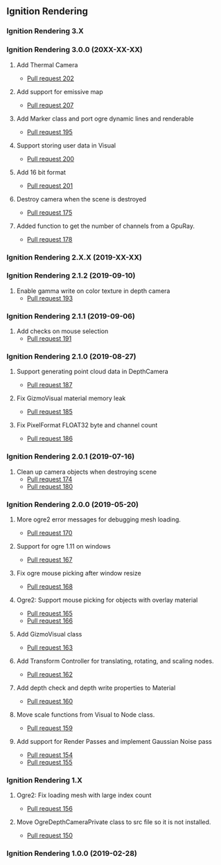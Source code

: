 ## Ignition Rendering

### Ignition Rendering 3.X

### Ignition Rendering 3.0.0 (20XX-XX-XX)

1. Add Thermal Camera
    * [Pull request 202](https://bitbucket.org/ignitionrobotics/ign-rendering/pull-requests/202)

1. Add support for emissive map
    * [Pull request 207](https://bitbucket.org/ignitionrobotics/ign-rendering/pull-requests/207)

1. Add Marker class and port ogre dynamic lines and renderable
    * [Pull request 195](https://bitbucket.org/ignitionrobotics/ign-rendering/pull-requests/195)

1. Support storing user data in Visual
    * [Pull request 200](https://bitbucket.org/ignitionrobotics/ign-rendering/pull-requests/200)

1. Add 16 bit format
    * [Pull request 201](https://bitbucket.org/ignitionrobotics/ign-rendering/pull-requests/201)

1. Destroy camera when the scene is destroyed
    * [Pull request 175](https://bitbucket.org/ignitionrobotics/ign-rendering/pull-requests/175)

1. Added function to get the number of channels from a GpuRay.
    * [Pull request 178](https://bitbucket.org/ignitionrobotics/ign-rendering/pull-requests/178)

### Ignition Rendering 2.X.X (2019-XX-XX)

### Ignition Rendering 2.1.2 (2019-09-10)

1. Enable gamma write on color texture in depth camera
    * [Pull request 193](https://bitbucket.org/ignitionrobotics/ign-rendering/pull-requests/193)

### Ignition Rendering 2.1.1 (2019-09-06)

1. Add checks on mouse selection
    * [Pull request 191](https://bitbucket.org/ignitionrobotics/ign-rendering/pull-requests/191)

### Ignition Rendering 2.1.0 (2019-08-27)

1. Support generating point cloud data in DepthCamera
    * [Pull request 187](https://bitbucket.org/ignitionrobotics/ign-rendering/pull-requests/187)

1. Fix GizmoVisual material memory leak
    * [Pull request 185](https://bitbucket.org/ignitionrobotics/ign-rendering/pull-requests/185)

1. Fix PixelFormat FLOAT32 byte and channel count
    * [Pull request 186](https://bitbucket.org/ignitionrobotics/ign-rendering/pull-requests/186)

### Ignition Rendering 2.0.1 (2019-07-16)

1. Clean up camera objects when destroying scene
    * [Pull request 174](https://bitbucket.org/ignitionrobotics/ign-rendering/pull-requests/174)
    * [Pull request 180](https://bitbucket.org/ignitionrobotics/ign-rendering/pull-requests/180)

### Ignition Rendering 2.0.0 (2019-05-20)

1. More ogre2 error messages for debugging mesh loading.
    * [Pull request 170](https://bitbucket.org/ignitionrobotics/ign-rendering/pull-requests/170)

1. Support for ogre 1.11 on windows
    * [Pull request 167](https://bitbucket.org/ignitionrobotics/ign-rendering/pull-requests/167)

1. Fix ogre mouse picking after window resize
    * [Pull request 168](https://bitbucket.org/ignitionrobotics/ign-rendering/pull-requests/168)

1. Ogre2: Support mouse picking for objects with overlay material
    * [Pull request 165](https://bitbucket.org/ignitionrobotics/ign-rendering/pull-requests/165)
    * [Pull request 166](https://bitbucket.org/ignitionrobotics/ign-rendering/pull-requests/166)

1. Add GizmoVisual class
    * [Pull request 163](https://bitbucket.org/ignitionrobotics/ign-rendering/pull-requests/163)

1. Add Transform Controller for translating, rotating, and scaling nodes.
    * [Pull request 162](https://bitbucket.org/ignitionrobotics/ign-rendering/pull-requests/162)

1. Add depth check and depth write properties to Material
    * [Pull request 160](https://bitbucket.org/ignitionrobotics/ign-rendering/pull-requests/160)

1. Move scale functions from Visual to Node class.
    * [Pull request 159](https://bitbucket.org/ignitionrobotics/ign-rendering/pull-requests/159)

1. Add support for Render Passes and implement Gaussian Noise pass
    * [Pull request 154](https://bitbucket.org/ignitionrobotics/ign-rendering/pull-requests/154)
    * [Pull request 155](https://bitbucket.org/ignitionrobotics/ign-rendering/pull-requests/155)

### Ignition Rendering 1.X

1. Ogre2: Fix loading mesh with large index count
    * [Pull request 156](https://bitbucket.org/ignitionrobotics/ign-rendering/pull-requests/156)

1. Move OgreDepthCameraPrivate class to src file so it is not installed.
    * [Pull request 150](https://bitbucket.org/ignitionrobotics/ign-rendering/pull-requests/150)

### Ignition Rendering 1.0.0 (2019-02-28)
